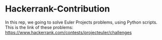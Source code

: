 # Hackerrank-Contribution
In this rep, we going to solve Euler Projects problems, using Python scripts. This is the link of these problems:
https://www.hackerrank.com/contests/projecteuler/challenges
